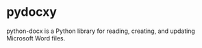 # pydocxy
python-docx is a Python library for reading, creating, and updating Microsoft Word  files.
